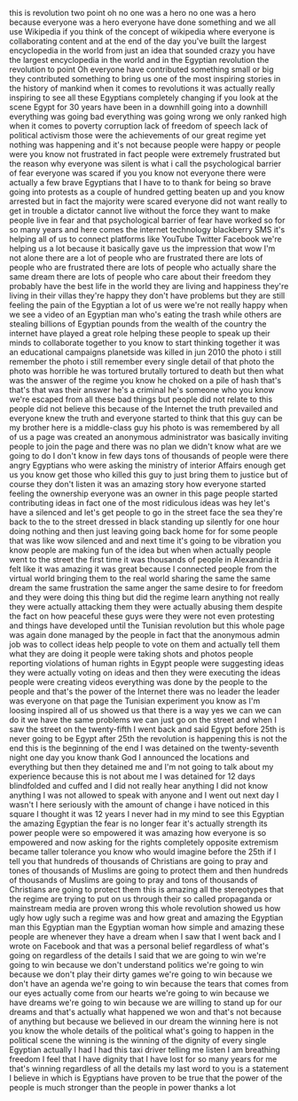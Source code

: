 
this is revolution two point oh no one
was a hero no one was a hero because
everyone was a hero everyone have done
something and we all use Wikipedia if
you think of the concept of wikipedia
where everyone is collaborating content
and at the end of the day you&#39;ve built
the largest encyclopedia in the world
from just an idea that sounded crazy you
have the largest encyclopedia in the
world and in the Egyptian revolution the
revolution to point Oh everyone have
contributed something small or big they
contributed something to bring us one of
the most inspiring stories in the
history of mankind when it comes to
revolutions it was actually really
inspiring to see all these Egyptians
completely changing if you look at the
scene Egypt for 30 years have been in a
downhill going into a downhill
everything was going bad everything was
going wrong we only ranked high when it
comes to poverty corruption lack of
freedom of speech lack of political
activism those were the achievements of
our great regime yet nothing was
happening and it&#39;s not because people
were happy or people were you know not
frustrated in fact people were extremely
frustrated but the reason why everyone
was silent is what i call the
psychological barrier of fear everyone
was scared if you you know not everyone
there were actually a few brave
Egyptians that I have to to thank for
being so brave going into protests as a
couple of hundred getting beaten up and
you know arrested but in fact the
majority were scared everyone did not
want really to get in trouble a dictator
cannot live without the force they want
to make people live in fear and that
psychological barrier of fear have
worked so for so many years
and here comes the internet technology
blackberry SMS it&#39;s helping all of us to
connect platforms like YouTube Twitter
Facebook we&#39;re helping us a lot because
it basically gave us the impression that
wow I&#39;m not alone there are a lot of
people who are frustrated there are lots
of people who are frustrated there are
lots of people who actually share the
same dream there are lots of people who
care about their freedom they probably
have the best life in the world they are
living and happiness they&#39;re living in
their villas they&#39;re happy they don&#39;t
have problems but they are still feeling
the pain of the Egyptian a lot of us
were we&#39;re not really happy when we see
a video of an Egyptian man who&#39;s eating
the trash while others are stealing
billions of Egyptian pounds from the
wealth of the country the internet have
played a great role helping these people
to speak up their minds to collaborate
together to you know to start thinking
together it was an educational campaigns
planetside was killed in jun 2010 the
photo i still remember the photo i still
remember every single detail of that
photo the photo was horrible he was
tortured brutally tortured to death but
then what was the answer of the regime
you know he choked on a pile of hash
that&#39;s that&#39;s that was their answer he&#39;s
a criminal he&#39;s someone who you know
we&#39;re escaped from all these bad things
but people did not relate to this people
did not believe this because of the
Internet the truth prevailed and
everyone knew the truth and everyone
started to think that this guy can be my
brother here is a middle-class guy his
photo is was remembered by all of us a
page was created an anonymous
administrator was basically inviting
people to join the page and there was no
plan we didn&#39;t know what are we going to
do I don&#39;t know in few days tons of
thousands of people were there angry
Egyptians who were asking the ministry
of interior Affairs enough get us you
know get those who killed this guy to
just bring them to justice
but of course they don&#39;t listen it was
an amazing story how everyone started
feeling the ownership everyone was an
owner in this page people started
contributing ideas in fact one of the
most ridiculous ideas was hey let&#39;s have
a silenced and let&#39;s get people to go in
the street face the sea they&#39;re back to
the to the street dressed in black
standing up silently for one hour doing
nothing and then just leaving going back
home for for some people that was like
wow silenced and and next time it&#39;s
going to be vibration you know people
are making fun of the idea but when when
actually people went to the street the
first time it was thousands of people in
Alexandria it felt like it was amazing
it was great because I connected people
from the virtual world bringing them to
the real world sharing the same the same
dream the same frustration the same
anger the same desire to for freedom and
they were doing this thing but did the
regime learn anything not really they
were actually attacking them they were
actually abusing them despite the fact
on how peaceful these guys were they
were not even protesting and things have
developed until the Tunisian revolution
but this whole page was again done
managed by the people in fact that the
anonymous admin job was to collect ideas
help people to vote on them and actually
tell them what they are doing it people
were taking shots and photos people
reporting violations of human rights in
Egypt people were suggesting ideas they
were actually voting on ideas and then
they were executing the ideas people
were creating videos everything was done
by the people to the people and that&#39;s
the power of the Internet there was no
leader the leader was everyone on that
page the Tunisian experiment you know as
I&#39;m loosing inspired all of us showed us
that there is a way yes we can we can do
it we have the same problems we can just
go on the street and when I saw the
street on the twenty-fifth I went back
and said Egypt before 25th is never
going to be Egypt after 25th the
revolution is happening this is not the
end this is the beginning of the end
I was detained on the twenty-seventh
night one day you know thank God I
announced the locations and everything
but then they detained me and I&#39;m not
going to talk about my experience
because this is not about me I was
detained for 12 days blindfolded and
cuffed and I did not really hear
anything I did not know anything I was
not allowed to speak with anyone and I
went out next day I wasn&#39;t I here
seriously with the amount of change i
have noticed in this square I thought it
was 12 years I never had in my mind to
see this Egyptian the amazing Egyptian
the fear is no longer fear it&#39;s actually
strength its power people were so
empowered it was amazing how everyone is
so empowered and now asking for the
rights completely opposite extremism
became taller tolerance you know who
would imagine before the 25th if I tell
you that hundreds of thousands of
Christians are going to pray and tones
of thousands of Muslims are going to
protect them and then hundreds of
thousands of Muslims are going to pray
and tons of thousands of Christians are
going to protect them this is amazing
all the stereotypes that the regime are
trying to put on us through their so
called propaganda or mainstream media
are proven wrong this whole revolution
showed us how ugly how ugly such a
regime was and how great and amazing the
Egyptian man this Egyptian man the
Egyptian woman how simple and amazing
these people are whenever they have a
dream when I saw that I went back and I
wrote on Facebook and that was a
personal belief regardless of what&#39;s
going on regardless of the details I
said that we are going to win we&#39;re
going to win because we don&#39;t understand
politics we&#39;re going to win because we
don&#39;t play their dirty games we&#39;re going
to win because we don&#39;t have an agenda
we&#39;re going to win because the tears
that comes from our eyes actually come
from our hearts we&#39;re going to win
because we have dreams we&#39;re going to
win because we are willing to stand up
for our dreams and that&#39;s actually what
happened we won and that&#39;s not because
of anything but because we believed in
our dream the winning here is not you
know the whole details of the political
what&#39;s going to happen in the political
scene the winning is the winning of the
dignity of every single Egyptian
actually I had I had this taxi driver
telling me listen I am breathing freedom
I feel that I have dignity that I have
lost for so many years for me that&#39;s
winning regardless of all the details my
last word to you is a statement I
believe in which is Egyptians have
proven to be true that the power of the
people is much stronger than the people
in power thanks a lot
